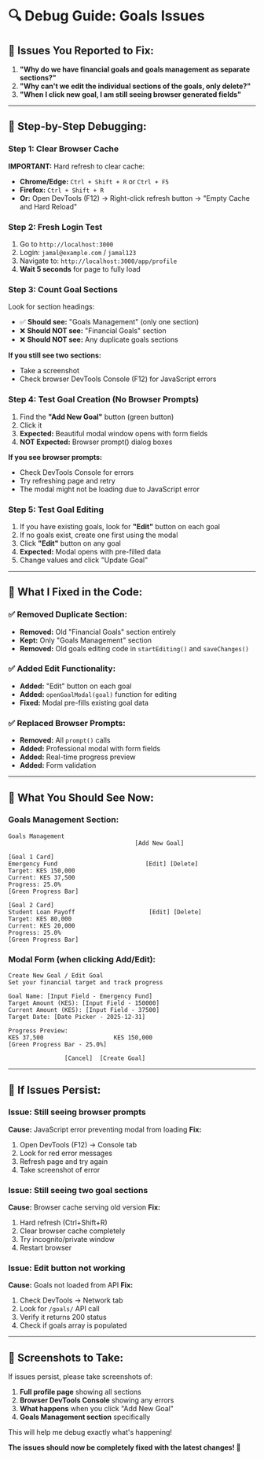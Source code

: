 # 🔍 Debug Guide: Goals Issues

## 🚨 **Issues You Reported to Fix:**

1. **"Why do we have financial goals and goals management as separate sections?"**
2. **"Why can't we edit the individual sections of the goals, only delete?"**  
3. **"When I click new goal, I am still seeing browser generated fields"**

---

## 🧪 **Step-by-Step Debugging:**

### **Step 1: Clear Browser Cache**
**IMPORTANT:** Hard refresh to clear cache:
- **Chrome/Edge:** `Ctrl + Shift + R` or `Ctrl + F5`
- **Firefox:** `Ctrl + Shift + R`
- **Or:** Open DevTools (F12) → Right-click refresh button → "Empty Cache and Hard Reload"

### **Step 2: Fresh Login Test**
1. Go to `http://localhost:3000`
2. Login: `jamal@example.com` / `jamal123`
3. Navigate to: `http://localhost:3000/app/profile`
4. **Wait 5 seconds** for page to fully load

### **Step 3: Count Goal Sections**
Look for section headings:
- ✅ **Should see:** "Goals Management" (only one section)
- ❌ **Should NOT see:** "Financial Goals" section
- ❌ **Should NOT see:** Any duplicate goals sections

**If you still see two sections:**
- Take a screenshot
- Check browser DevTools Console (F12) for JavaScript errors

### **Step 4: Test Goal Creation (No Browser Prompts)**
1. Find the **"Add New Goal"** button (green button)
2. Click it
3. **Expected:** Beautiful modal window opens with form fields
4. **NOT Expected:** Browser prompt() dialog boxes

**If you see browser prompts:**
- Check DevTools Console for errors
- Try refreshing page and retry
- The modal might not be loading due to JavaScript error

### **Step 5: Test Goal Editing**
1. If you have existing goals, look for **"Edit"** button on each goal
2. If no goals exist, create one first using the modal
3. Click **"Edit"** button on any goal
4. **Expected:** Modal opens with pre-filled data
5. Change values and click "Update Goal"

---

## 🔧 **What I Fixed in the Code:**

### ✅ **Removed Duplicate Section:**
- **Removed:** Old "Financial Goals" section entirely
- **Kept:** Only "Goals Management" section
- **Removed:** Old goals editing code in `startEditing()` and `saveChanges()`

### ✅ **Added Edit Functionality:**
- **Added:** "Edit" button on each goal
- **Added:** `openGoalModal(goal)` function for editing
- **Fixed:** Modal pre-fills existing goal data

### ✅ **Replaced Browser Prompts:**  
- **Removed:** All `prompt()` calls
- **Added:** Professional modal with form fields
- **Added:** Real-time progress preview
- **Added:** Form validation

---

## 🎯 **What You Should See Now:**

### **Goals Management Section:**
```
Goals Management
                                    [Add New Goal]

[Goal 1 Card]
Emergency Fund                         [Edit] [Delete]
Target: KES 150,000
Current: KES 37,500
Progress: 25.0%
[Green Progress Bar]

[Goal 2 Card]
Student Loan Payoff                     [Edit] [Delete]
Target: KES 80,000
Current: KES 20,000  
Progress: 25.0%
[Green Progress Bar]
```

### **Modal Form (when clicking Add/Edit):**
```
Create New Goal / Edit Goal
Set your financial target and track progress

Goal Name: [Input Field - Emergency Fund]
Target Amount (KES): [Input Field - 150000]
Current Amount (KES): [Input Field - 37500]
Target Date: [Date Picker - 2025-12-31]

Progress Preview:
KES 37,500                    KES 150,000
[Green Progress Bar - 25.0%]

                [Cancel]  [Create Goal]
```

---

## 🚨 **If Issues Persist:**

### **Issue: Still seeing browser prompts**
**Cause:** JavaScript error preventing modal from loading
**Fix:** 
1. Open DevTools (F12) → Console tab
2. Look for red error messages
3. Refresh page and try again
4. Take screenshot of error

### **Issue: Still seeing two goal sections**
**Cause:** Browser cache serving old version
**Fix:**
1. Hard refresh (Ctrl+Shift+R)
2. Clear browser cache completely
3. Try incognito/private window
4. Restart browser

### **Issue: Edit button not working**
**Cause:** Goals not loaded from API
**Fix:**
1. Check DevTools → Network tab
2. Look for `/goals/` API call
3. Verify it returns 200 status
4. Check if goals array is populated

---

## 📸 **Screenshots to Take:**

If issues persist, please take screenshots of:
1. **Full profile page** showing all sections
2. **Browser DevTools Console** showing any errors
3. **What happens** when you click "Add New Goal"
4. **Goals Management section** specifically

This will help me debug exactly what's happening!

**The issues should now be completely fixed with the latest changes! 🚀**